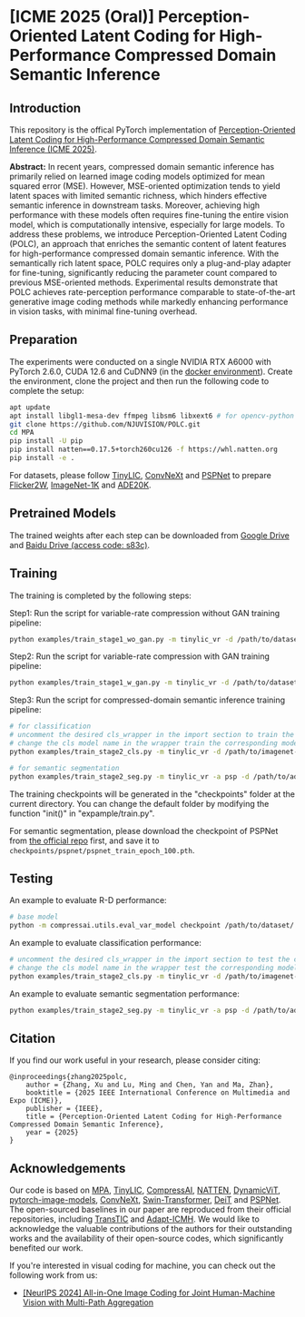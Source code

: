 # \[ICME 2025 (Oral)\] Perception-Oriented Latent Coding for High-Performance Compressed Domain Semantic Inference


## Introduction
This repository is the offical PyTorch implementation of [Perception-Oriented Latent Coding for High-Performance Compressed Domain Semantic Inference (ICME 2025)](https://arxiv.org/abs/2507.01608).

**Abstract:**
In recent years, compressed domain semantic inference has primarily relied on learned image coding models optimized for mean squared error (MSE). However, MSE-oriented optimization tends to yield latent spaces with limited semantic richness, which hinders effective semantic inference in downstream tasks. Moreover, achieving high performance with these models often requires fine-tuning the entire vision model, which is computationally intensive, especially for large models. To address these problems, we introduce Perception-Oriented Latent Coding (POLC), an approach that enriches the semantic content of latent features for high-performance compressed domain semantic inference. With the semantically rich latent space, POLC requires only a plug-and-play adapter for fine-tuning, significantly reducing the parameter count compared to previous MSE-oriented methods. Experimental results demonstrate that POLC achieves rate-perception performance comparable to state-of-the-art generative image coding methods while markedly enhancing performance in vision tasks, with minimal fine-tuning overhead.


## Preparation
The experiments were conducted on a single NVIDIA RTX A6000 with PyTorch 2.6.0, CUDA 12.6 and CuDNN9 (in the [docker environment](https://hub.docker.com/layers/pytorch/pytorch/2.6.0-cuda12.6-cudnn9-devel/images/sha256-faa67ebc9c9733bf35b7dae3f8640f5b4560fd7f2e43c72984658d63625e4487)). Create the environment, clone the project and then run the following code to complete the setup:
```bash
apt update
apt install libgl1-mesa-dev ffmpeg libsm6 libxext6 # for opencv-python
git clone https://github.com/NJUVISION/POLC.git
cd MPA
pip install -U pip
pip install natten==0.17.5+torch260cu126 -f https://whl.natten.org
pip install -e .
```

For datasets, please follow [TinyLIC](https://github.com/lumingzzz/TinyLIC.git), [ConvNeXt](https://github.com/facebookresearch/ConvNeXt) and [PSPNet](https://github.com/hszhao/semseg) to prepare [Flicker2W](https://github.com/liujiaheng/CompressionData), [ImageNet-1K](http://image-net.org/) and [ADE20K](https://ade20k.csail.mit.edu).


## Pretrained Models
The trained weights after each step can be downloaded from [Google Drive](https://drive.google.com/drive/folders/1SOb2FDsw07Za88apRk-O8diODQ6S-wkf?usp=share_link) and [Baidu Drive (access code: s83c)](https://pan.baidu.com/s/1xO-7ZdhmaeKB08nYfxMFDQ).


## Training
The training is completed by the following steps:

Step1: Run the script for variable-rate compression without GAN training pipeline:
```bash
python examples/train_stage1_wo_gan.py -m tinylic_vr -d /path/to/dataset/ --epochs 400 -lr 1e-4 --batch_size 8 --cuda --save
```

Step2: Run the script for variable-rate compression with GAN training pipeline:
```bash
python examples/train_stage1_w_gan.py -m tinylic_vr -d /path/to/dataset/ --epochs 400 -lr 1e-4 -lrd 1e-4 --batch_size 8 --cuda --save --pretrained /path/to/step1/checkpoint.pth.tar
```

Step3: Run the script for compressed-domain semantic inference training pipeline:
```bash
# for classification
# uncomment the desired cls_wrapper in the import section to train the corresponding classification model.
# change the cls model name in the wrapper train the corresponding model size.
python examples/train_stage2_cls.py -m tinylic_vr -d /path/to/imagenet-1k/ --epochs 4 -lr 1e-4 --batch_size 8 --cuda --save --pretrained /path/to/step2/checkpoint.pth.tar --tag cls_perc_ft_adapter_convnext_tiny

# for semantic segmentation
python examples/train_stage2_seg.py -m tinylic_vr -a psp -d /path/to/ade20k/ --epochs 200 -lr 1e-4 --batch_size 8 --cuda --save --pretrained /path/to/step2/checkpoint.pth.tar --tag seg_perc_ft_adapter_pspnet50
```

The training checkpoints will be generated in the "checkpoints" folder at the current directory. You can change the default folder by modifying the function "init()" in "expample/train.py".

For semantic segmentation, please download the checkpoint of PSPNet from [the official repo](https://github.com/hszhao/semseg) first, and save it to `checkpoints/pspnet/pspnet_train_epoch_100.pth`.


## Testing
An example to evaluate R-D performance:
```bash
# base model
python -m compressai.utils.eval_var_model checkpoint /path/to/dataset/ -a tinylic_vr -p ./path/to/step2/checkpoint.pth.tar --cuda --save /path/to/save_dir/
```

An example to evaluate classification performance:
```bash
# uncomment the desired cls_wrapper in the import section to test the corresponding classification model.
# change the cls model name in the wrapper test the corresponding model size.
python examples/train_stage2_cls.py -m tinylic_vr -d /path/to/imagenet-1k/ --epochs 4 -lr 1e-4 --batch_size 8 --cuda --save --pretrained /path/to/step3/checkpoint.pth.tar --tag cls_perc_ft_adapter_convnext_tiny --eval_only
```

An example to evaluate semantic segmentation performance:
```bash
python examples/train_stage2_seg.py -m tinylic_vr -a psp -d /path/to/ade20k/ --epochs 200 -lr 1e-4 --batch_size 8 --cuda --save --pretrained /path/to/step2/checkpoint.pth.tar --tag seg_perc_ft_adapter_pspnet50 --eval_only
```


## Citation
If you find our work useful in your research, please consider citing:
```
@inproceedings{zhang2025polc,
    author = {Zhang, Xu and Lu, Ming and Chen, Yan and Ma, Zhan},
    booktitle = {2025 IEEE International Conference on Multimedia and Expo (ICME)},
    publisher = {IEEE},
    title = {Perception-Oriented Latent Coding for High-Performance Compressed Domain Semantic Inference},
    year = {2025}
}
```


## Acknowledgements
Our code is based on [MPA](https://github.com/NJUVISION/MPA), [TinyLIC](https://github.com/lumingzzz/TinyLIC), [CompressAI](https://github.com/InterDigitalInc/CompressAI), [NATTEN](https://github.com/SHI-Labs/NATTEN), [DynamicViT](https://github.com/raoyongming/DynamicViT), [pytorch-image-models](https://github.com/rwightman/pytorch-image-models), [ConvNeXt](https://github.com/facebookresearch/ConvNeXt), [Swin-Transformer](https://github.com/microsoft/Swin-Transformer), [DeiT](https://github.com/facebookresearch/deit) and [PSPNet](https://github.com/hszhao/semseg). The open-sourced baselines in our paper are reproduced from their official repositories, including [TransTIC](https://github.com/NYCU-MAPL/TransTIC) and [Adapt-ICMH](https://github.com/qingshi9974/ECCV2024-AdpatICMH). We would like to acknowledge the valuable contributions of the authors for their outstanding works and the availability of their open-source codes, which significantly benefited our work.


If you're interested in visual coding for machine, you can check out the following work from us:

- [\[NeurIPS 2024\] All-in-One Image Coding for Joint Human-Machine Vision with Multi-Path Aggregation](https://github.com/NJUVISION/MPA)
